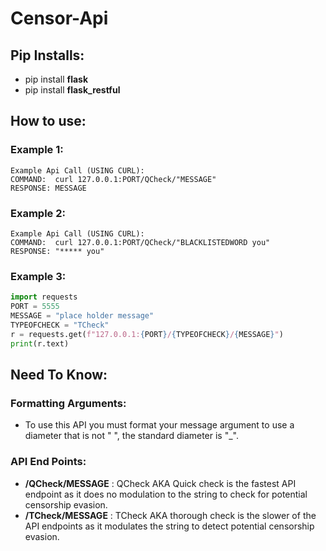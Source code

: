 # Censor-Api
## Pip Installs:
- pip install **flask**
- pip install **flask_restful**

## How to use:
### Example 1:
```
Example Api Call (USING CURL):
COMMAND:  curl 127.0.0.1:PORT/QCheck/"MESSAGE"
RESPONSE: MESSAGE
```
### Example 2:
```
Example Api Call (USING CURL):
COMMAND:  curl 127.0.0.1:PORT/QCheck/"BLACKLISTEDWORD you"
RESPONSE: "***** you"
```
### Example 3:
```python
import requests
PORT = 5555
MESSAGE = "place holder message"
TYPEOFCHECK = "TCheck"
r = requests.get(f"127.0.0.1:{PORT}/{TYPEOFCHECK}/{MESSAGE}")
print(r.text)
```

## Need To Know:
### Formatting Arguments:
- To use this API you must format your message argument to use a diameter that is not " ", the standard diameter is "_".


### API End Points:
- **/QCheck/MESSAGE** : QCheck AKA Quick check is the fastest API endpoint as it does no modulation to the string to check for potential censorship evasion.
- **/TCheck/MESSAGE** : TCheck AKA thorough check is the slower of the API endpoints as it modulates the string to detect potential censorship evasion.
